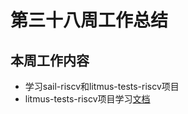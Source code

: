 # 第三十八周工作总结  

## 本周工作内容  
- 学习sail-riscv和litmus-tests-riscv项目
- litmus-tests-riscv项目学习[文档](https://github.com/brsf11/Tarsier-Internship/blob/main/Document/Litmus-Tests-RISCV/Litmus-Tests-RISCV-Setup.md)
